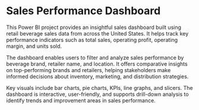 
# Sales Performance Dashboard

This Power BI project provides an insightful sales dashboard built using retail beverage sales data from across the United States. It helps track key performance indicators such as total sales, operating profit, operating margin, and units sold.

The dashboard enables users to filter and analyze sales performance by beverage brand, retailer name, and location. It offers comparative insights on top-performing brands and retailers, helping stakeholders make informed decisions about inventory, marketing, and distribution strategies.

Key visuals include bar charts, pie charts, KPIs, line graphs, and slicers. The dashboard is interactive, user-friendly, and supports drill-down analysis to identify trends and improvement areas in sales performance.
